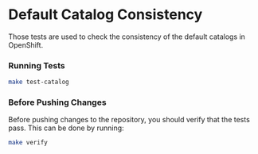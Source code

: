 Default Catalog Consistency
========================

Those tests are used to check the consistency of the default catalogs in OpenShift.

### Running Tests

```bash
make test-catalog
```

### Before Pushing Changes

Before pushing changes to the repository, you should verify that the tests pass. 
This can be done by running:

```bash
make verify
```